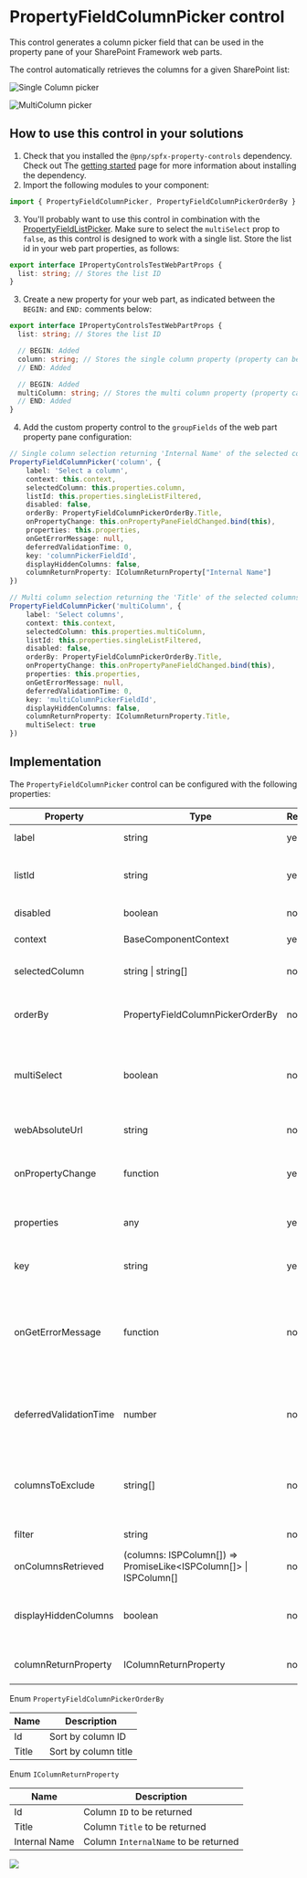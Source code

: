 # PropertyFieldColumnPicker control

This control generates a column picker field that can be used in the property pane of your SharePoint Framework web parts.

The control automatically retrieves the columns for a given SharePoint list:

![Single Column picker](../assets/singleColumnPicker.png)

![MultiColumn picker](../assets/multiColumnPicker.png)

## How to use this control in your solutions

1. Check that you installed the `@pnp/spfx-property-controls` dependency. Check out The [getting started](../../#getting-started) page for more information about installing the dependency.
2. Import the following modules to your component:

```TypeScript
import { PropertyFieldColumnPicker, PropertyFieldColumnPickerOrderBy } from '@pnp/spfx-property-controls/lib/PropertyFieldColumnPicker';
```

3. You'll probably want to use this control in combination with the [PropertyFieldListPicker](./PropertyFieldListPicker.md). Make sure to select the `multiSelect` prop to `false`, as this control is designed to work with a single list. Store the list id in your web part properties, as follows:
```TypeScript
export interface IPropertyControlsTestWebPartProps {
  list: string; // Stores the list ID
}
```

3. Create a new property for your web part, as indicated between the `BEGIN:` and `END:` comments below:

```TypeScript
export interface IPropertyControlsTestWebPartProps {
  list: string; // Stores the list ID

  // BEGIN: Added
  column: string; // Stores the single column property (property can be configured)
  // END: Added

  // BEGIN: Added
  multiColumn: string; // Stores the multi column property (property can be configured)
  // END: Added
}
```

4. Add the custom property control to the `groupFields` of the web part property pane configuration:

```TypeScript
// Single column selection returning 'Internal Name' of the selected column
PropertyFieldColumnPicker('column', {
    label: 'Select a column',
    context: this.context,
    selectedColumn: this.properties.column,
    listId: this.properties.singleListFiltered,
    disabled: false,
    orderBy: PropertyFieldColumnPickerOrderBy.Title,
    onPropertyChange: this.onPropertyPaneFieldChanged.bind(this),
    properties: this.properties,
    onGetErrorMessage: null,
    deferredValidationTime: 0,
    key: 'columnPickerFieldId',
    displayHiddenColumns: false,
    columnReturnProperty: IColumnReturnProperty["Internal Name"]
})

// Multi column selection returning the 'Title' of the selected columns
PropertyFieldColumnPicker('multiColumn', {
    label: 'Select columns',
    context: this.context,
    selectedColumn: this.properties.multiColumn,
    listId: this.properties.singleListFiltered,
    disabled: false,
    orderBy: PropertyFieldColumnPickerOrderBy.Title,
    onPropertyChange: this.onPropertyPaneFieldChanged.bind(this),
    properties: this.properties,
    onGetErrorMessage: null,
    deferredValidationTime: 0,
    key: 'multiColumnPickerFieldId',
    displayHiddenColumns: false,
    columnReturnProperty: IColumnReturnProperty.Title,
    multiSelect: true
})
```

## Implementation

The `PropertyFieldColumnPicker` control can be configured with the following properties:

| Property | Type | Required | Description |
| ---- | ---- | ---- | ---- |
| label | string | yes | Property field label displayed on top. |
| listId | string | yes | The ID of the list or library you wish to select a column(s) from. |
| disabled | boolean | no | Specify if the control needs to be disabled. |
| context | BaseComponentContext | yes | Context of the current web part. |
| selectedColumn | string \| string[] | no | Initial selected column(s) of the control. |
| orderBy | PropertyFieldColumnPickerOrderBy | no | Specify the property on which you want to order the retrieve set of columns. |
multiSelect | boolean | no | Specify if you want to have a single or multi-column picker. By default this is set to `false` (single column picker).
| webAbsoluteUrl | string | no | Absolute Web Url of target site (user requires permissions) |
| onPropertyChange | function | yes | Defines a onPropertyChange function to raise when the date gets changed. |
| properties | any | yes | Parent web part properties, this object is use to update the property value.  |
| key | string | yes | An unique key that indicates the identity of this control. |
| onGetErrorMessage | function | no | The method is used to get the validation error message and determine whether the input value is valid or not. See [this documentation](https://dev.office.com/sharepoint/docs/spfx/web-parts/guidance/validate-web-part-property-values) to learn how to use it. |
| deferredValidationTime | number | no | Control will start to validate after users stop typing for `deferredValidationTime` milliseconds. Default value is 200. |
| columnsToExclude | string[] | no | Defines columns by which should be excluded from the column picker control. You can specify column titles or IDs |
| filter | string | no | Filter columns from OData query. |
| onColumnsRetrieved | (columns: ISPColumn[]) => PromiseLike<ISPColumn[]> \| ISPColumn[] | no | Callback that is called before the dropdown is populated. |
displayHiddenColumns | boolean | no | Hidden columns to be returned or not. By default this is set to `false` (No Hidden columns) |
columnReturnProperty | IColumnReturnProperty | no | Property to be returned for the selected column(s). |

Enum `PropertyFieldColumnPickerOrderBy`

| Name | Description |
| ---- | ---- |
| Id | Sort by column ID |
| Title | Sort by column title |

Enum `IColumnReturnProperty`

| Name | Description |
| ---- | ---- |
| Id | Column `ID` to be returned |
| Title | Column `Title` to be returned |
| Internal Name | Column `InternalName` to be returned | 

![](https://telemetry.sharepointpnp.com/sp-dev-fx-property-controls/wiki/PropertyFieldColumnPicker)
